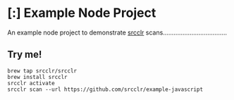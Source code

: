 # [:] Example Node Project

An example node project to demonstrate [srcclr](https://www.srcclr.com) scans....................................

## Try me!

```
brew tap srcclr/srcclr
brew install srcclr
srcclr activate
srcclr scan --url https://github.com/srcclr/example-javascript
```
